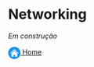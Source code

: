 # Networking

*Em construção*

[<img align="center" src="../images/botao-home.png" height="25" width="25"/> Home](../README.md)